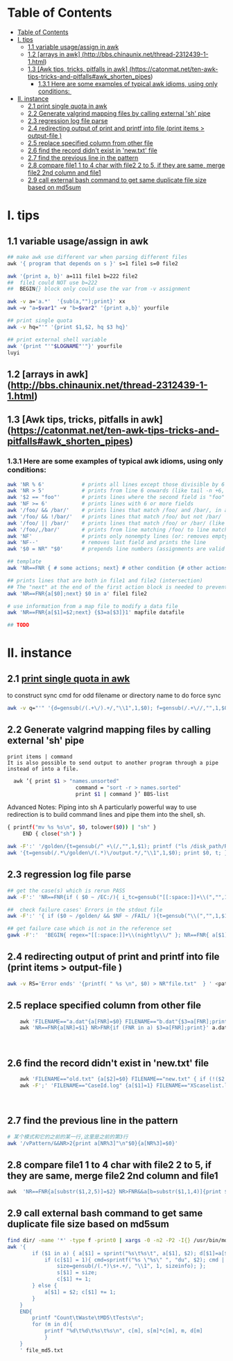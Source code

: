 Table of Contents
=================

   * [Table of Contents](#table-of-contents)
   * [I. tips](#i-tips)
      * [1.1 variable usage/assign in awk](#11-variable-usageassign-inawk)
      * [1.2 [arrays in awk] (<a href="http://bbs.chinaunix.net/thread-2312439-1-1.html" rel="nofollow">http://bbs.chinaunix.net/thread-2312439-1-1.html</a>)](#12-arrays-in-awk-httpbbschinaunixnetthread-2312439-1-1html)
      * [1.3 [Awk tips, tricks, pitfalls in awk] (<a href="https://catonmat.net/ten-awk-tips-tricks-and-pitfalls#awk_shorten_pipes" rel="nofollow">https://catonmat.net/ten-awk-tips-tricks-and-pitfalls#awk_shorten_pipes</a>)](#13-awk-tips-tricks-pitfalls-inawk-httpscatonmatnetten-awk-tips-tricks-and-pitfallsawk_shorten_pipes)
         * [1.3.1 Here are some examples of typical awk idioms, using only conditions: ](#131-here-are-some-examples-of-typical-awk-idioms-using-only-conditions)
   * [II. instance](#ii-instance)
      * [2.1 <a href="https://www.gnu.org/software/gawk/manual/html_node/Quoting.html" rel="nofollow">print single quota in awk </a>](#21-print-single-quota-in-awk-)
      * [2.2  Generate valgrind mapping files by calling external 'sh' pipe](#22--generate-valgrind-mapping-files-by-calling-external-sh-pipe)
      * [2.3 regression log file parse](#23-regression-log-file-parse)
      * [2.4  redirecting output of print and printf into file (print items &gt; output-file )](#24--redirecting-output-of-print-and-printf-into-file-print-items--output-file-)
      * [2.5  replace specified column from other file](#25--replace-specified-column-from-other-file)
      * [2.6  find the record didn't exist in 'new.txt' file](#26--find-the-record-didnt-exist-in-newtxt-file)
      * [2.7  find the previous line in the pattern](#27--find-the-previous-line-in-the-pattern)
      * [2.8  compare file1 1 to 4 char with file2 2 to 5, if they are same, merge file2 2nd column and file1](#28--compare-file1-1-to-4-char-with-file2-2-to-5-if-they-are-same-merge-file2-2nd-column-and-file1)
      * [2.9  call external bash command to get same duplicate file size based on md5sum](#29--call-external-bash-command-to-get-same-duplicate-file-size-based-on-md5sum)



# I. tips #
## 1.1 variable usage/assign in awk 
```bash
## make awk use different var when parsing different files
awk '{ program that depends on s }' s=1 file1 s=0 file2 

awk '{print a, b}' a=111 file1 b=222 file2
##  file1 could NOT use b=222 
##  BEGIN{} block only could use the var from -v assignment

awk -v a='a.*'  '{sub(a,"");print}' xx
awk –v "a=$var1" –v "b=$var2" '{print a,b}' yourfile

## print single quota
awk -v hq="'" '{print $1,$2, hq $3 hq}'

## print external shell variable
awk '{print "'"$LOGNAME"'"}' yourfile
luyi

```

## 1.2 [arrays in awk] (http://bbs.chinaunix.net/thread-2312439-1-1.html)

## 1.3 [Awk tips, tricks, pitfalls in awk] (https://catonmat.net/ten-awk-tips-tricks-and-pitfalls#awk_shorten_pipes)
### 1.3.1 Here are some examples of typical awk idioms, using only conditions: 
```bash
awk 'NR % 6'            # prints all lines except those divisible by 6
awk 'NR > 5'            # prints from line 6 onwards (like tail -n +6, or sed '1,5d')
awk '$2 == "foo"'       # prints lines where the second field is "foo"
awk 'NF >= 6'           # prints lines with 6 or more fields
awk '/foo/ && /bar/'    # prints lines that match /foo/ and /bar/, in any order
awk '/foo/ && !/bar/'   # prints lines that match /foo/ but not /bar/
awk '/foo/ || /bar/'    # prints lines that match /foo/ or /bar/ (like grep -e 'foo' -e 'bar')
awk '/foo/,/bar/'       # prints from line matching /foo/ to line matching /bar/, inclusive
awk 'NF'                # prints only nonempty lines (or: removes empty lines, where NF==0)
awk 'NF--'              # removes last field and prints the line
awk '$0 = NR" "$0'      # prepends line numbers (assignments are valid in conditions)
```

```bash
## template
awk 'NR==FNR { # some actions; next} # other condition {# other actions}' file1 file2

## prints lines that are both in file1 and file2 (intersection)
## The "next" at the end of the first action block is needed to prevent the condition in "# other condition" from being evaluated, and the actions in "# other actions" from being executed while awk is reading the first file.
awk 'NR==FNR{a[$0];next} $0 in a' file1 file2

# use information from a map file to modify a data file
awk 'NR==FNR{a[$1]=$2;next} {$3=a[$3]}1' mapfile datafile

## TODO


```


# II. instance #
## 2.1 [print single quota in awk ]( https://www.gnu.org/software/gawk/manual/html_node/Quoting.html)
to construct sync cmd for odd filename or directory name to do force sync
```bash
awk -v q="'" '{d=gensub(/(.+\/).+/,"\\1",1,$0); f=gensub(/.+\//,"",1,$0); printf "cd %s%s%s && p4 sync -f %s%s%s \n",q,d,q,q,f,q}' odd_filename.log  > sync.cmd
```


## 2.2  Generate valgrind mapping files by calling external 'sh' pipe 
    print items | command
    It is also possible to send output to another program through a pipe instead of into a file.
 ```bash
   awk ’{ print $1 > "names.unsorted"
                       command = "sort -r > names.sorted"
                       print $1 | command }’ BBS-list
 ```
 
 Advanced Notes: Piping into sh
 A particularly powerful way to use redirection is to build command lines and pipe them into the shell, sh. 
 ```bash
 { printf("mv %s %s\n", $0, tolower($0)) | "sh" }
      END { close("sh") }
 ```

```bash
awk -F':' '/golden/{t=gensub(/^ +\(/,"",1,$1); printf ("ls /disk_path/Reg_valgrind_sps_3311633/%s/output/CC*valgrind.log\n", t) | "sh"}END{close ("sh")}' Passed.latest  Failed.latest   > /<disk_path>/val_mapping.txt  
awk '{t=gensub(/.*\/golden\/(.*)\/output.*/,"\\1",1,$0); print $0, t; }'  /<disk_path>/val_mapping.txt > val_mapping.txt
```

## 2.3 regression log file parse  
```bash
## get the case(s) which is rerun PASS
awk -F':' 'NR==FNR{if ( $0 ~ /EC:/){ i_tc=gensub("[[:space:]]+\\(","",1,$1);  a[i_tc] }} NR>FNR {if ( $0 ~ /, /){tc=gensub("[[:space:]]+\\(","",1,$1); if ((tc in a)){ print tc } }} ' Immrun.txt Passed.latest

##  check failure cases' Errors in the stdout file
awk -F':' '{ if ($0 ~ /golden/ && $NF ~ /FAIL/ ){t=gensub("\\(","",1,$1); print t } } '   Failed.txt | awk -F'/' '{printf "%s/%s.step.stdout\n", $0,$NF}' | xargs grep -Hn  'Error:'

## get failure case which is not in the reference set
gawk -F':'  'BEGIN{ regex="[[:space:]]+\\(nightly\\/" }; NR==FNR{ a[$1]=1 }  NR>FNR{if ($0 ~ regex){f=gensub(regex,"","1", $1); if  (! (f in a) ){print f, $(NF-1), $NF  }  }}'   <ref_path>/Failed.latest   Failed.latest

```

## 2.4  redirecting output of print and printf into file (print items > output-file )
```bash
awk -v RS='Error ends' '{printf( " %s \n", $0) > NR"file.txt"  } ' <path_file>
```

## 2.5  replace specified column from other file
```bash
    awk 'FILENAME=="a.dat"{a[FNR]=$0} FILENAME=="b.dat"{$3=a[FNR];print}' a.dat b.dat
    awk 'NR==FNR{a[NR]=$1} NR>FNR{if (FNR in a) $3=a[FNR];print}' a.dat b.dat    

```
 
## 2.6  find the record didn't exist in 'new.txt' file
```bash
    awk 'FILENAME=="old.txt" {a[$2]=$0} FILENAME=="new.txt" { if (!($2 in a)) print $0 }' old.txt new.txt    
    awk -F';' 'FILENAME=="CaseId.log" {a[$1]=1} FILENAME=="XScaselist.log" { if (($1 in a)) {print $0} }' CaseId.log XScaselist.log
```
   
## 2.7  find the previous line in the pattern
```bash
# 某个模式和它的之前的某一行,这里是之前的第3行
awk '/vPattern/&&NR>2{print a[NR%3]"\n"$0}{a[NR%3]=$0}' 
```


## 2.8  compare file1 1 to 4 char with file2 2 to 5, if they are same, merge file2 2nd column and file1
```bash
awk  'NR==FNR{a[substr($1,2,5)]=$2} NR>FNR&&a[b=substr($1,1,4)]{print $0, a[b]}' file2 file1
```


## 2.9  call external bash command to get same duplicate file size based on md5sum 
```bash
find dir/ -name '*' -type f -print0 | xargs -0 -n2 -P2 -I{} /usr/bin/md5sum "{}" > file_md5.txt
awk '{
        if ($1 in a) { a[$1] = sprint("%s\t%s\t", a[$1], $2); d[$1]=a[$1]; 
            if (c[$1] = 1){ cmd=sprintf("%s \"%s\" ", "du", $2); cmd | getline sizeinf; close(cmd);
                size=gensub(/(.*)\s+.+/, "\\1", 1, sizeinfo); };
                s[$1] = size;
                c[$1] += 1;
        } else {
            a[$1] = $2; c[$1] += 1;
        }
    }
    END{
        printf "Count\tWaste\tMD5\tTests\n";
        for (m in d){
            printf "%d\t%d\t%s\t%s\n", c[m], s[m]*c[m], m, d[m]
            }
    }
    ' file_md5.txt
```

 
 

